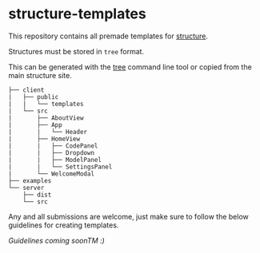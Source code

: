 # structure-templates
This repository contains all premade templates for [structure](https://structure.codes).

Structures must be stored in `tree` format.

This can be generated with the [tree](https://linux.die.net/man/1/tree) command line tool or copied from the main structure site.
```
├── client
|	├── public
|	|	└── templates
|	└── src
|		├── AboutView
|		├── App
|		|	└── Header
|		├── HomeView
|		|	├── CodePanel
|		|	├── Dropdown
|		|	├── ModelPanel
|		|	└── SettingsPanel
|		└── WelcomeModal
├── examples
└── server
	├── dist
	└── src
```

Any and all submissions are welcome, just make sure to follow the below guidelines for creating templates.

*Guidelines coming soonTM :)*